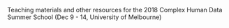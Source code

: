 Teaching materials and other resources for the 2018 Complex Human Data Summer School (Dec 9 - 14, University of Melbourne)
